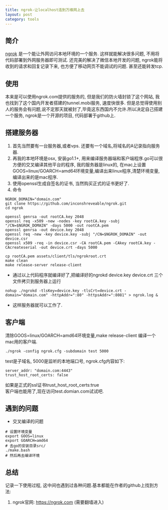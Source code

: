 ```yaml
--- 
title: ngrok-让localhost连到万维网上去
layout: post
category: tools
---
```


## 简介
[ngrok][1] 是一个能让外网访问本地环境的一个服务. 这样就能解决很多问题, 不用将代码部署到外网服务器即可测试. 还完美的解决了微信本地开发的问题, ngrok能将收到的请求和回复记录下来, 也方便了移动网页不能调试的问题. 甚至还能转发tcp.
## 使用
本来是可以使用ngrok.com提供的服务的, 但是我们的防火墙封锁了这个网站, 我也找到了这个国内开发者搭建的tunnel.mobi服务, 速度快很多. 但是总觉得使用别人的服务会有问题,说不定那天就被封了,毕竟这东西国内不允许.所以决定自己搭建一个服务, ngrok是一个开源的项目, 代码部署于github上.
## 搭建服务器
1. 首先当然要有一台服务器,或者vps. 还要有一个域名,将域名的A记录指向服务器.
2. 再我的本地环境是osx, 安装go1.1+, 用来编译服务器端和客户端程序.go可以很方便的交叉编译其他平台的程序, 我的服务器是linux的, 在mac上设置GOOS=linux/GOARCH=amd64环境变量,编译出来linux程序,清楚环境变量,编译出来的是mac程序.
3. 使用openssl生成自签名的证书, 当然购买正式的证书更好了.
4. 命令  

```
NGROK_DOMAIN="domain.com"
git clone https://github.com/inconshreveable/ngrok.git
cd ngrok

openssl genrsa -out rootCA.key 2048
openssl req -x509 -new -nodes -key rootCA.key -subj "/CN=$NGROK_DOMAIN" -days 5000 -out rootCA.pem
openssl genrsa -out device.key 2048
openssl req -new -key device.key -subj "/CN=$NGROK_DOMAIN" -out device.csr
openssl x509 -req -in device.csr -CA rootCA.pem -CAkey rootCA.key -CAcreateserial -out device.crt -days 5000

cp rootCA.pem assets/client/tls/ngrokroot.crt
make clean
make release-server release-client
```

+ 通过以上代码程序就编译好了,把编译好的ngrokd  device.key  device.crt 三个文件拷贝到服务器上运行

```
nohup ./ngrokd -tlsKey=device.key -tlsCrt=device.crt -domain="domain.com" -httpAddr=":80" -httpsAddr=":8081" > ngrok.log &
```

+ 这样服务器就可以工作了.

## 客户端
清除GOOS=linux/GOARCH=amd64环境变量,make release-client 编译一个mac用的客户端.

```
./ngrok -config ngrok.cfg -subdomain test 5000
```
test是子域名, 5000是监听的本地端口号, ngrok.cfg内容如下:

```
server_addr: "domain.com:4443"
trust_host_root_certs: false
```
如果是正式的ssl证书trust_host_root_certs:true    
客户端也能用了,现在访问test.domian.com试试吧.

## 遇到的问题
+ 交叉编译的问题

```
# 设置环境变量
export GOOS=linux
export GOARCH=amd64
# 去go的安装目录src/
./make.bash
# 然后再去编译环境
```

## 总结
记录一下使用过程, 这中间也遇到过各种问题.基本都能在作者的github上找到方法:

1. ngrok官网: https://ngrok.com (需要翻墙进入)


[1]:https://github.com/inconshreveable/ngrok "github代码"